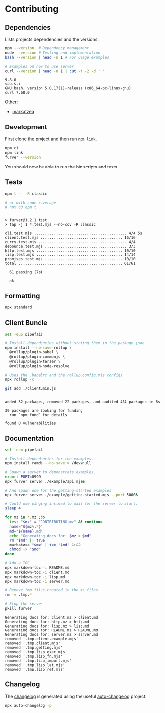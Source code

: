 # Contributing

## Dependencies

Lists projects dependencies and the versions.

```bash
npm --version  # Dependency management
node --version # Testing and implementation
bash --version | head -n 1 # For usage examples

# Examples on how to use server
curl --version | head -n 1 | cut -f -2 -d ' '
```
```
9.8.0
v20.5.1
GNU bash, version 5.0.17(1)-release (x86_64-pc-linux-gnu)
curl 7.68.0
```

Other:

- [markatzea][markatzea]

## Development

First clone the project and then run `npm link`.

```bash
npm ci
npm link
furver --version
```

You should now be able to run the bin scripts and tests.

## Tests

```bash
npm t -- -R classic

# or with code coverage
# npx c8 npm t
```
```

> furver@1.2.1 test
> tap -j 1 *.test.mjs --no-cov -R classic

cli.test.mjs .......................................... 4/4 5s
client.test.mjs ..................................... 16/16
curry.test.mjs ........................................ 4/4
debounce.test.mjs ..................................... 3/3
http.test.mjs ....................................... 10/10
lisp.test.mjs ....................................... 14/14
promises.test.mjs ................................... 10/10
total ............................................... 61/61

  61 passing (7s)

  ok
```

## Formatting

```bash
npx standard
```

## Client Bundle

```bash
set -euo pipefail

# Install dependencies without storing them in the package.json
npm install --no-save rollup \
  @rollup/plugin-babel \
  @rollup/plugin-commonjs \
  @rollup/plugin-terser \
  @rollup/plugin-node-resolve

# Uses the .babelrc and the rollup.config.mjs configs
npx rollup -c

git add ./client.min.js
```
```

added 32 packages, removed 22 packages, and audited 404 packages in 6s

39 packages are looking for funding
  run `npm fund` for details

found 0 vulnerabilities
```

## Documentation

```bash
set -euo pipefail

# Install dependencies for the examples.
npm install ramda --no-save > /dev/null

# Spawn a server to demonstrate examples.
export PORT=8999
npx furver server ./example/api.mjs&

# And spawn one for the getting-started examples
npx furver server ./example/getting-started.mjs --port 5000&

# Could use pinging instead to wait for the server to start.
sleep 4

for mz in *.mz ;do
  test "$mz" = "CONTRIBUTING.mz" && continue
  name="${mz%.*}"
  md="${name}.md"
  echo "Generating docs for: $mz > $md"
  rm "$md" || true
  markatzea "$mz" | tee "$md" 1>&2
  chmod -x "$md"
done

# Add a TOC
npx markdown-toc -i README.md
npx markdown-toc -i client.md
npx markdown-toc -i lisp.md
npx markdown-toc -i server.md

# Remove tmp files created in the mz files.
rm -v .tmp.*

# Stop the server
pkill furver
```
```
Generating docs for: client.mz > client.md
Generating docs for: http.mz > http.md
Generating docs for: lisp.mz > lisp.md
Generating docs for: README.mz > README.md
Generating docs for: server.mz > server.md
removed '.tmp.client.example.mjs'
removed '.tmp.client.mjs'
removed '.tmp.getting.mjs'
removed '.tmp.lisp_exec.mjs'
removed '.tmp.lisp_fn.mjs'
removed '.tmp.lisp_import.mjs'
removed '.tmp.lisp_let.mjs'
removed '.tmp.lisp_ref.mjs'
```

## Changelog

The [changelog][changelog] is generated using the useful
[auto-changelog][auto-changelog] project.

```bash
npx auto-changelog -p
```

[changelog]:./CHANGELOG.md
[auto-changelog]:https://www.npmjs.com/package/auto-changelog
[markatzea]:https://github.com/bas080/markatzea
